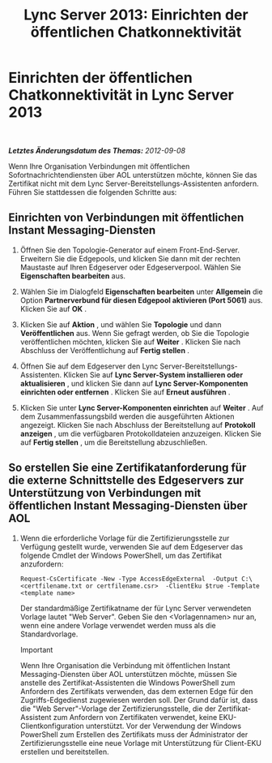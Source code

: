 ﻿---
title: 'Lync Server 2013: Einrichten der öffentlichen Chatkonnektivität'
TOCTitle: Einrichten der öffentlichen Chatkonnektivität
ms:assetid: 816dea2a-96fa-4a36-b6c2-a9402675868b
ms:mtpsurl: https://technet.microsoft.com/de-de/library/JJ205041(v=OCS.15)
ms:contentKeyID: 49294578
ms.date: 05/19/2016
mtps_version: v=OCS.15
ms.translationtype: HT
---

# Einrichten der öffentlichen Chatkonnektivität in Lync Server 2013

 

_**Letztes Änderungsdatum des Themas:** 2012-09-08_

Wenn Ihre Organisation Verbindungen mit öffentlichen Sofortnachrichtendiensten über AOL unterstützen möchte, können Sie das Zertifikat nicht mit dem Lync Server-Bereitstellungs-Assistenten anfordern. Führen Sie stattdessen die folgenden Schritte aus:

## Einrichten von Verbindungen mit öffentlichen Instant Messaging-Diensten

1.  Öffnen Sie den Topologie-Generator auf einem Front-End-Server. Erweitern Sie die Edgepools, und klicken Sie dann mit der rechten Maustaste auf Ihren Edgeserver oder Edgeserverpool. Wählen Sie **Eigenschaften bearbeiten** aus.

2.  Wählen Sie im Dialogfeld **Eigenschaften bearbeiten** unter **Allgemein** die Option **Partnerverbund für diesen Edgepool aktivieren (Port 5061)** aus. Klicken Sie auf **OK** .

3.  Klicken Sie auf **Aktion** , und wählen Sie **Topologie** und dann **Veröffentlichen** aus. Wenn Sie gefragt werden, ob Sie die Topologie veröffentlichen möchten, klicken Sie auf **Weiter** . Klicken Sie nach Abschluss der Veröffentlichung auf **Fertig stellen** .

4.  Öffnen Sie auf dem Edgeserver den Lync Server-Bereitstellungs-Assistenten. Klicken Sie auf **Lync Server-System installieren oder aktualisieren** , und klicken Sie dann auf **Lync Server-Komponenten einrichten oder entfernen** . Klicken Sie auf **Erneut ausführen** .

5.  Klicken Sie unter **Lync Server-Komponenten einrichten** auf **Weiter** . Auf dem Zusammenfassungsbild werden die ausgeführten Aktionen angezeigt. Klicken Sie nach Abschluss der Bereitstellung auf **Protokoll anzeigen** , um die verfügbaren Protokolldateien anzuzeigen. Klicken Sie auf **Fertig stellen** , um die Bereitstellung abzuschließen.

## So erstellen Sie eine Zertifikatanforderung für die externe Schnittstelle des Edgeservers zur Unterstützung von Verbindungen mit öffentlichen Instant Messaging-Diensten über AOL

1.  Wenn die erforderliche Vorlage für die Zertifizierungsstelle zur Verfügung gestellt wurde, verwenden Sie auf dem Edgeserver das folgende Cmdlet der Windows PowerShell, um das Zertifikat anzufordern:
    
        Request-CsCertificate -New -Type AccessEdgeExternal  -Output C:\ <certfilename.txt or certfilename.csr>  -ClientEku $true -Template <template name>
    
    Der standardmäßige Zertifikatname der für Lync Server verwendeten Vorlage lautet "Web Server". Geben Sie den \<Vorlagennamen\> nur an, wenn eine andere Vorlage verwendet werden muss als die Standardvorlage.
    

    > [!IMPORTANT]
    > Wenn Ihre Organisation die Verbindung mit öffentlichen Instant Messaging-Diensten über AOL unterstützen möchte, müssen Sie anstelle des Zertifikat-Assistenten die Windows PowerShell zum Anfordern des Zertifikats verwenden, das dem externen Edge für den Zugriffs-Edgedienst zugewiesen werden soll. Der Grund dafür ist, dass die "Web Server"-Vorlage der Zertifizierungsstelle, die der Zertifikat-Assistent zum Anfordern von Zertifikaten verwendet, keine EKU-Clientkonfiguration unterstützt. Vor der Verwendung der Windows PowerShell zum Erstellen des Zertifikats muss der Administrator der Zertifizierungsstelle eine neue Vorlage mit Unterstützung für Client-EKU erstellen und bereitstellen.


